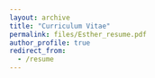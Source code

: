 ```yaml
---
layout: archive
title: "Curriculum Vitae"
permalink: files/Esther_resume.pdf
author_profile: true
redirect_from:
  - /resume
---
```


<!-- http://esthergu.github.io/files/Esther_resume.pdf -->
